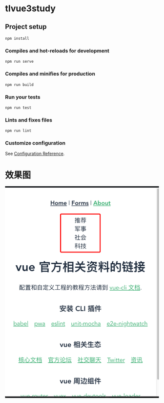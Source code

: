# tlvue3study

## Project setup
```
npm install
```

### Compiles and hot-reloads for development
```
npm run serve
```

### Compiles and minifies for production
```
npm run build
```

### Run your tests
```
npm run test
```

### Lints and fixes files
```
npm run lint
```

### Customize configuration
See [Configuration Reference](https://cli.vuejs.org/config/).


# 效果图
![Image text](https://raw.githubusercontent.com/iWebHome/tlvue3study/vue3-cli-2.5/pictures/2.5-1.png)
